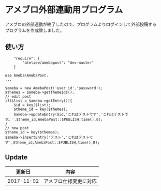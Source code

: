 # アメブロ外部連動用プログラム
アメブロの外部連動が終了したので、プログラムよりログインして外部投稿するプログラムを作成致しました。

## 使い方
```
    "require": {
        "ateliee/amebapost": "dev-master"
    }
```

```
use Ameba\AmebaPost;
...

$ameba = new AmebaPost('user_id','password');
$themes = $ameba->getThemeIds();
// edit post
if($list = $ameba->getEntry()){
    $id = key($list);
    $theme_id = key($themes);
    $ameba->updateEntry($id,'これはテストです','これはテストです。',$theme_id,AmebaPost::$PUBLISH,time(),0);
}
// new post
$theme_id = key($themes);
$ameba->insertEntry('テスト','これはテストです',$theme_id,AmebaPost::$PUBLISH,time(),0);

```

## Update
|更新日|内容|
|---|---|
|2017-11-02|アメブロ仕様変更に対応|
